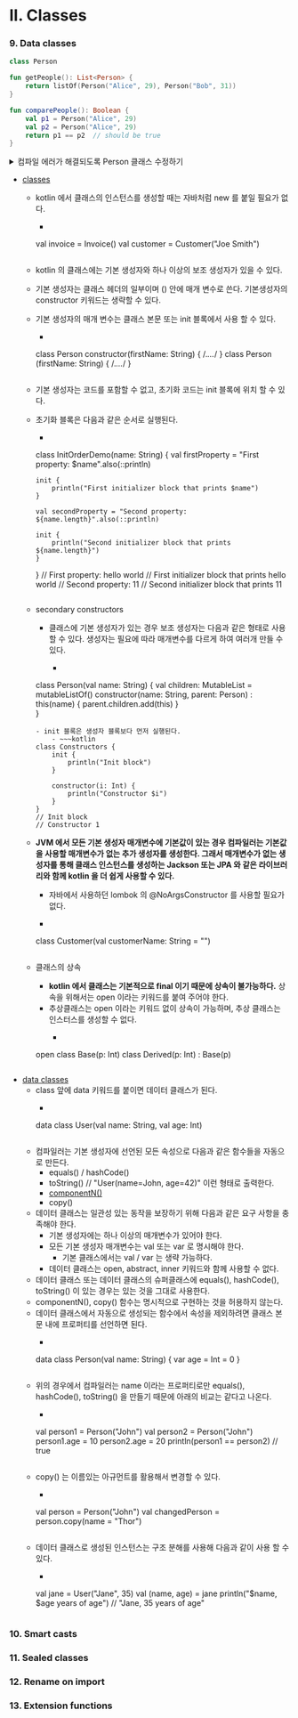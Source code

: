# II. Classes

### 9. Data classes

~~~kotlin
class Person

fun getPeople(): List<Person> {
    return listOf(Person("Alice", 29), Person("Bob", 31))
}

fun comparePeople(): Boolean {
    val p1 = Person("Alice", 29)
    val p2 = Person("Alice", 29)
    return p1 == p2  // should be true
}
~~~

<details>
  <summary> 컴파일 에러가 해결되도록 Person 클래스 수정하기 </summary>

~~~kotlin 
data class Person(val name: String, val age: Int)

fun getPeople(): List<Person> {
    return listOf(Person("Alice", 29), Person("Bob", 31))
}

fun comparePeople(): Boolean {
    val p1 = Person("Alice", 29)
    val p2 = Person("Alice", 29)
    return p1 == p2  // should be true
}
~~~  
- data 한정자를 붙이면 toString, equals, hashCode, copy, componentN 과 같은
  함수가 자동 생성 되기 때문에 == 비교가 true 가 나온다.

</details>

- [classes](https://kotlinlang.org/docs/classes.html)
    - kotlin 에서 클래스의 인스턴스를 생성할 때는 자바처럼 new 를 붙일 필요가 없다.
        - ~~~kotlin
      val invoice = Invoice()
      val customer = Customer("Joe Smith")
      ~~~
    - kotlin 의 클래스에는 기본 생성자와 하나 이상의 보조 생성자가 있을 수 있다.
    - 기본 생성자는 클래스 헤더의 일부이며 () 안에 매개 변수로 쓴다. 기본생성자의 constructor 키워드는 생략할 수 있다.
    - 기본 생성자의 매개 변수는 클래스 본문 또는 init 블록에서 사용 할 수 있다.
        - ~~~kotlin
      class Person constructor(firstName: String) { /.*...*/ }
      class Person (firstName: String) { /.*...*/ }
      ~~~
    - 기본 생성자는 코드를 포함할 수 없고, 초기화 코드는 init 블록에 위치 할 수 있다.
    - 초기화 블록은 다음과 같은 순서로 실행된다.
        - ~~~kotlin
      class InitOrderDemo(name: String) { 
          val firstProperty = "First property: $name".also(::println)
      
          init {
              println("First initializer block that prints $name")
          }
          
          val secondProperty = "Second property: ${name.length}".also(::println)
          
          init {
              println("Second initializer block that prints ${name.length}")
          }
      }
      // First property: hello world
      // First initializer block that prints hello world
      // Second property: 11
      // Second initializer block that prints 11
      ~~~
    - secondary constructors
        - 클래스에 기본 생성자가 있는 경우 보조 생성자는 다음과 같은 형태로 사용 할 수 있다. 생성자는 필요에 따라 매개변수를 다르게 하여 여러개 만들 수 있다.
            - ~~~kotlin
        class Person(val name: String) { 
            val children: MutableList<Person> = mutableListOf()
            constructor(name: String, parent: Person) : this(name) { 
                parent.children.add(this)
            }   
        }
        ~~~
        - init 블록은 생성자 블록보다 먼저 실행된다.
            - ~~~kotlin
        class Constructors { 
            init { 
                println("Init block")
            }
        
            constructor(i: Int) {
                println("Constructor $i")
            }
        }
        // Init block
        // Constructor 1
        ~~~
    - **JVM 에서 모든 기본 생성자 매개변수에 기본값이 있는 경우 컴파일러는 기본값을 사용할 매개변수가 없는 추가 생성자를 생성한다.
      그래서 매개변수가 없는 생성자를 통해 클래스 인스턴스를 생성하는 Jackson 또는 JPA 와 같은 라이브러리와 함께 kotlin 을 더 쉽게 사용할 수 있다.**
        - 자바에서 사용하던 lombok 의 @NoArgsConstructor 를 사용할 필요가 없다.
        - ~~~kotlin
      class Customer(val customerName: String = "")
      ~~~
    - 클래스의 상속
        - **kotlin 에서 클래스는 기본적으로 final 이기 때문에 상속이 불가능하다.** 상속을 위해서는 open 이라는 키워드를 붙여 주어야 한다.
        - 추상클래스는 open 이라는 키워드 없이 상속이 가능하며, 추상 클래스는 인스터스를 생성할 수 없다.
            - ~~~kotlin
        open class Base(p: Int)
        class Derived(p: Int) : Base(p)
        ~~~
- [data classes](https://kotlinlang.org/docs/data-classes.html)
    - class 앞에 data 키워드를 붙이면 데이터 클래스가 된다.
        - ~~~kotlin
      data class User(val name: String, val age: Int)
      ~~~
    - 컴파일러는 기본 생성자에 선언된 모든 속성으로 다음과 같은 함수들을 자동으로 만든다.
        - equals() / hashCode()
        - toString() // "User(name=John, age=42)" 이런 형태로 출력한다.
        - [componentN()](https://kotlinlang.org/docs/destructuring-declarations.html)
        - copy()
    - 데이터 클래스는 일관성 있는 동작을 보장하기 위해 다음과 같은 요구 사항을 충족해야 한다.
        - 기본 생성자에는 하나 이상의 매개변수가 있어야 한다.
        - 모든 기본 생성자 매개변수는 val 또는 var 로 명시해야 한다.
            - 기본 클래스에서는 val / var 는 생략 가능하다.
        - 데이터 클래스는 open, abstract, inner 키워드와 함께 사용할 수 없다.
    - 데이터 클래스 또는 데이터 클래스의 슈퍼클래스에 equals(), hashCode(), toString() 이 있는 경우는 있는 것을 그대로 사용한다.
    - componentN(), copy() 함수는 명시적으로 구현하는 것을 허용하지 않는다.
    - 데이터 클래스에서 자동으로 생성되는 함수에서 속성을 제외하려면 클래스 본문 내에 프로퍼티를 선언하면 된다.
        - ~~~kotlin
      data class Person(val name: String) {
          var age = Int = 0
      }
      ~~~
    - 위의 경우에서 컴파일러는 name 이라는 프로퍼티로만 equals(), hashCode(), toString() 을 만들기 때문에 아래의 비교는 같다고 나온다.
        - ~~~kotlin
      val person1 = Person("John")
      val person2 = Person("John")
      person1.age  = 10
      person2.age = 20
      println(person1 == person2) // true
      ~~~
    - copy() 는 이름있는 아규먼트를 활용해서 변경할 수 있다.
        - ~~~kotlin
      val person = Person("John")
      val changedPerson = person.copy(name = "Thor")
      ~~~
    - 데이터 클래스로 생성된 인스턴스는 구조 분해를 사용해 다음과 같이 사용 할 수 있다.
        - ~~~kotlin
      val jane = User("Jane", 35)
      val (name, age) = jane
      println("$name, $age years of age") // "Jane, 35 years of age"
      ~~~

### 10. Smart casts

### 11. Sealed classes

### 12. Rename on import

### 13. Extension functions